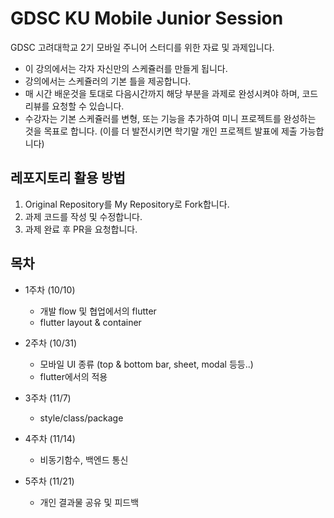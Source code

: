 # GDSC KU Mobile Junior Session
GDSC 고려대학교 2기 모바일 주니어 스터디를 위한 자료 및 과제입니다. 
- 이 강의에서는 각자 자신만의 스케쥴러를 만들게 됩니다.
- 강의에서는 스케쥴러의 기본 틀을 제공합니다.
- 매 시간 배운것을 토대로 다음시간까지 해당 부분을 과제로 완성시켜야 하며, 코드 리뷰를 요청할 수 있습니다.
- 수강자는 기본 스케쥴러를 변형, 또는 기능을 추가하여 미니 프로젝트를 완성하는 것을 목표로 합니다. (이를 더 발전시키면 학기말 개인 프로젝트 발표에 제출 가능합니다)

## 레포지토리 활용 방법
1. Original Repository를 My Repository로 Fork합니다.
2. 과제 코드를 작성 및 수정합니다.
3. 과제 완료 후 PR을 요청합니다.
 
## 목차
- 1주차 (10/10)
  - 개발 flow 및 협업에서의 flutter
  - flutter layout & container

- 2주차 (10/31)
  - 모바일 UI 종류 (top & bottom bar, sheet, modal 등등..)
  - flutter에서의 적용

- 3주차 (11/7)
  - style/class/package

- 4주차 (11/14)
  - 비동기함수, 백엔드 통신

- 5주차 (11/21)
  - 개인 결과물 공유 및 피드백

